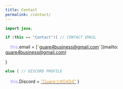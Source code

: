 ```yaml
---
title: Contact
permalink: /contact/
---
```


```java
import java;

if (this == "Contact"){ // CONTACT EMAIL
```

&nbsp;&nbsp;&nbsp;&nbsp;<font color="#AC8BF8">this</font>.email = [<font color="#E1A03B">"guare4business@gmail.com"</font>](mailto: guare4business@gmail.com)

}

```java
else { // DISCORD PROFILE
```

&nbsp;&nbsp;&nbsp;&nbsp;<font color="#AC8BF8">this</font>.Discord = [<font color="#E1A03B">"Guareツ#0494"</font>](https://discordapp.com/users/404208733070163968)
}
